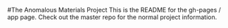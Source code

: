 #The Anomalous Materials Project
This is the README for the gh-pages / app page. Check out the master repo for the normal project information.
